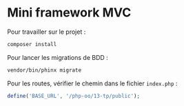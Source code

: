 # Mini framework MVC

Pour travailler sur le projet :

```bash
composer install
```

Pour lancer les migrations de BDD :

```bash
vendor/bin/phinx migrate
```

Pour les routes, vérifier le chemin dans le fichier `index.php` :

```php
define('BASE_URL', '/php-oo/13-tp/public');
```
